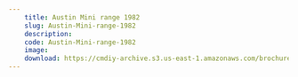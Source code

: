 ```yaml
---
    title: Austin Mini range 1982
    slug: Austin-Mini-range-1982
    description:
    code: Austin-Mini-range-1982
    image:
    download: https://cmdiy-archive.s3.us-east-1.amazonaws.com/brochures/documents/Austin+Mini+range+1982.pdf
---
```

<!-- Content of the page -->

##
        